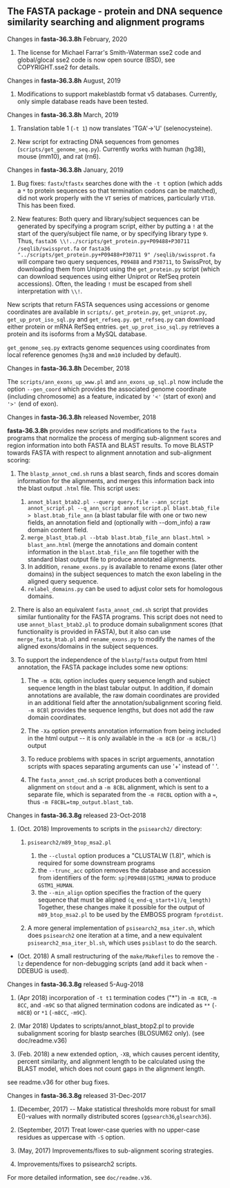 
## The FASTA package - protein and DNA sequence similarity searching and alignment programs

Changes in **fasta-36.3.8h** February, 2020

1. The license for Michael Farrar's Smith-Waterman sse2 code and global/glocal sse2 code is now open source (BSD), see COPYRIGHT.sse2 for details.

Changes in **fasta-36.3.8h** August, 2019

1. Modifications to support makeblastdb format v5 databases. Currently, only simple database reads have been tested.

Changes in **fasta-36.3.8h** March, 2019

1. Translation table 1 (`-t 1`) now translates 'TGA'->'U' (selenocysteine).

2. New script for extracting DNA sequences from genomes (`scripts/get_genome_seq.py`).  Currently works with human  (hg38), mouse (mm10), and rat (rn6).

Changes in **fasta-36.3.8h** January, 2019

1. Bug fixes: `fastx`/`tfastx` searches done with the `-t t` option  (which adds a `*` to protein sequences so that termination codons can  be matched), did not work properly with the `VT` series of matrices,  particularly `VT10`.  This has been fixed.

2. New features: Both query and library/subject sequences can be generated by specifying a program script, either by putting a `!` at the start of the query/subject file name, or by specifying library type `9`. Thus, `fasta36 \\!../scripts/get_protein.py+P09488+P30711 /seqlib/swissprot.fa` or `fasta36 "../scripts/get_protein.py+P09488+P30711 9" /seqlib/swissprot.fa` will compare two query sequences, `P09488` and `P30711`, to SwissProt, by downloading them from Uniprot using the `get_protein.py` script (which can download sequences using either Uniprot or RefSeq protein accessions). Often, the leading `!` must be escaped from shell interpretation with `\\!`.

New scripts that return FASTA sequences using accessions or genome coordinates are available in `scripts/`. `get_protein.py`, `get_uniprot.py`, `get_up_prot_iso_sql.py` and `get_refseq.py`. `get_refseq.py` can download either protein or mRNA RefSeq entries. `get_up_prot_iso_sql.py` retrieves a protein and its isoforms from a MySQL database.

`get_genome_seq.py` extracts genome sequences using coordinates from local reference genomes (`hg38` and `mm10` included by default).

Changes in **fasta-36.3.8h** December, 2018

The `scripts/ann_exons_up_www.pl` and `ann_exons_up_sql.pl` now include the option `--gen_coord` which provides the associated genome coordinate (including chromosome) as a feature, indicated by `'<'` (start of exon) and `'>'` (end of exon).

Changes in **fasta-36.3.8h** released November, 2018

**fasta-36.3.8h** provides new scripts and modifications to the   `fasta` programs that normalize the process of merging sub-alignment   scores and region information into both FASTA and BLAST results.  To   move BLASTP towards FASTA with respect to alignment annotation and   sub-alignment scoring:

1. The `blastp_annot_cmd.sh` runs a blast search, finds and scores   domain information for the alignments, and merges this information   back into the blast output `.html` file.  This script uses: 

   1. `annot_blast_btab2.pl --query query.file --ann_script annot_script.pl --q_ann_script annot_script.pl blast.btab_file > blast.btab_file_ann` (a blast tabular file with one or two new fields, an annotation field and (optionally with --dom_info) a raw domain content field.
   2. `merge_blast_btab.pl --btab blast.btab_file_ann blast.html > blast_ann.html`  (merge the annotations and domain content information in the `blast.btab_file_ann` file together with the standard blast output file to produce annotated alignments.
   3. In addition, `rename_exons.py` is available to rename exons (later other domains) in the subject sequences to match the exon labeling in the aligned query sequence.
   4. `relabel_domains.py` can be used to adjust color sets for homologous domains.

2.  There is also an equivalent `fasta_annot_cmd.sh` script that provides similar funtionality for the FASTA programs.  This script does not need to use `annot_blast_btab2.pl` to produce domain subalignment scores (that functionality is provided in FASTA), but it also can use `merge_fasta_btab.pl` and `rename_exons.py` to modify the names of the aligned exons/domains in the subject sequences.

3. To support the independence of the `blastp`/`fasta` output from html annotation, the FASTA package includes some new options:

   1. The `-m 8CBL` option includes query sequence length and subject sequence length in the blast tabular output.  In addition, if domain annotations are available, the raw domain coordinates are provided in an additional field after the annotation/subalignment scoring field.  `-m 8CBl` provides the sequence lengths, but does not add the raw domain coordinates.

   2. The `-Xa` option prevents annotation information from being included in the html output -- it is only available in the `-m 8CB`  (or `-m 8CBL/l`) output

   3. To reduce problems with spaces in script arguements, annotation scripts with spaces separating arguments can use '+' instead of ' '.

   4. The `fasta_annot_cmd.sh` script produces both a conventional alignment on `stdout` and a `-m 8CBL` alignment, which is sent to a separate file, which is separated from the `-m F8CBL` option with a `=`, thus `-m F8CBL=tmp_output.blast_tab`.

Changes in **fasta-36.3.8g** released 23-Oct-2018

1. (Oct. 2018) Improvements to scripts in the `psisearch2/` directory:

   1. `psisearch2/m89_btop_msa2.pl`
      1. the `--clustal` option produces a "CLUSTALW (1.8)", which is required for some downstream programs
      2. the `--trunc_acc` option removes the database and accession from identifiers of the form: `sp|P09488|GSTM1_HUMAN` to produce `GSTM1_HUMAN`.
      3. the `--min_align` option specifies the fraction of the query sequence that must be aligned `(q_end-q_start+1)/q_length)`
   Together, these changes make it possible for the output of `m89_btop_msa2.pl` to be used by the EMBOSS program `fprotdist`.

   2. A more general implementation of `psisearch2_msa_iter.sh`, which does `psisearch2` one iteration at a time, and a new equivalent `psisearch2_msa_iter_bl.sh`, which uses `psiblast` to do the search.

* (Oct. 2018) A small restructuring of the `make/Makefiles` to remove the `-lz` dependence for non-debugging scripts (and add it back when -DDEBUG is used).

Changes in **fasta-36.3.8g** released 5-Aug-2018

1. (Apr 2018) incorporation of `-t t1` termination codes ("*") in `-m 8CB`, `-m 8CC`, and `-m9C` so that aligned termination codons are indicated as `**` (`-m8CB`) or `*1` (`-m8CC`, `-m9C`).

2. (Mar 2018) Updates to scripts/annot_blast_btop2.pl to provide subalignment scoring for blastp searches (BLOSUM62 only).  (see doc/readme.v36)

3. (Feb. 2018) a new extended option, `-XB`, which causes percent identity, percent similarity, and alignment length to be calculated using the BLAST model, which does not count gaps in the alignment length.

see readme.v36 for other bug fixes.

Changes in **fasta-36.3.8g** released 31-Dec-2017

1. (December, 2017) -- Make statistical thresholds more robust for small E()-values with normally distributed scores (`ggsearch36`,`glsearch36`).

2. (September, 2017) Treat lower-case queries with no upper-case residues as uppercase with `-S` option.

3. (May, 2017) Improvements/fixes to sub-alignment scoring strategies.

4. Improvements/fixes to psisearch2 scripts.

For more detailed information, see `doc/readme.v36`.

